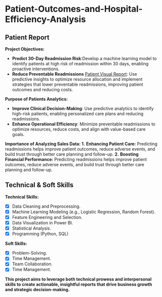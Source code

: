 # Patient-Outcomes-and-Hospital-Efficiency-Analysis
## Patient Report
**Project Objectives:**

- **Predict 30-Day Readmission Risk**:Develop a machine learning model to identify patients at high risk of readmission within 30 days, enabling proactive interventions.
- **Reduce Preventable Readmissions** [Patient Visual Report]( https://github.com/Midoford/Patient-Outcomes-and-Hospital-Efficiency-Analysis/blob/main/Execise.pbix): Use predictive insights to optimize resource allocation and implement strategies that lower preventable readmissions, improving patient outcomes and reducing costs.

**Purpose of Patients Analytics:**
- **Improve Clinical Decision-Making**: Use predictive analytics to identify high-risk patients, enabling personalized care plans and reducing readmissions.
- **Enhance Operational Efficiency**: Minimize preventable readmissions to optimize resources, reduce costs, and align with value-based care goals.

**Importance of Analyzing Sales Data:**
**1.** **Enhancing Patient Care:** Predicting readmissions helps improve patient outcomes, reduce adverse events, and build trust through better care planning and follow-up.
**2.** **Boosting Financial Performance:** Predicting readmissions helps improve patient outcomes, reduce adverse events, and build trust through better care planning and follow-up.

## Technical & Soft Skills
**Technical Skills:**
- [x] Data Cleaning and Preprocessing.
- [x] Machine Learning Modeling (e.g., Logistic Regression, Random Forest).
- [x] Feature Engineering and Selection.
- [x] Data Visualization in Power BI.
- [x] Statistical Analysis.
- [x] Programming (Python, SQL)

**Soft Skills:**
- [x] Problem-Solving.
- [x] Time Management.
- [x] Team Collaboration.
- [x] Time Management.

**This project aims to leverage both technical prowess and interpersonal skills to create actionable, insightful reports that drive business growth and strategic decision-making.**
